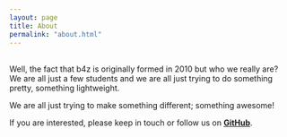 ```yaml
---
layout: page
title: About
permalink: "about.html"
---
```

<br>
 <i class="fa fa-file-o fa-5x pull-left"></i> Well, the fact that b4z is originally formed in 2010 but who we really are? We are all just a few students and we are all just trying to do something pretty, something lightweight.

We are all just trying to make something different; something awesome!

If you are interested, please keep in touch or follow us on <i class="fa fa-github"></i> [**GitHub**](http://github.com/b4z).


